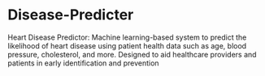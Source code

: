# Disease-Predicter
Heart Disease Predictor: Machine learning-based system to predict the likelihood of heart disease using patient health data such as age, blood pressure, cholesterol, and more. Designed to aid healthcare providers and patients in early identification and prevention
